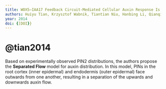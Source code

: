 ```yaml
---
title: WOX5–IAA17 Feedback Circuit-Mediated Cellular Auxin Response Is Crucial for the Patterning of Root Stem Cell Niches in Arabidopsis
authors: Huiyu Tian, Krzysztof Wabnik, Tiantian Niu, Hanbing Li, Qianqian Yu, Stephan Pollmann, Steffen Vanneste, Willy Govaerts, Jakub Rolčík, Markus Geisler, Jiří Friml, Zhaojun Ding
year: 2014
doi: {[DOI}}
---
```

# @tian2014

Based on experimentally observed PIN2 distributions, the authors propose the **Separated Flow** model for auxin distribution. In this model, PINs in the root cortex (inner epidermal) and endodermis (outer epidermal) face outwards from one another, resulting in a separation of the upwards and downwards auxin flow.


